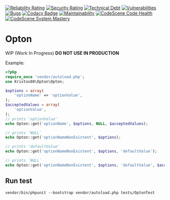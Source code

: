[![Reliability Rating](https://sonarcloud.io/api/project_badges/measure?project=kristos80_Opton&metric=reliability_rating)](https://sonarcloud.io/dashboard?id=kristos80_Opton)
[![Security Rating](https://sonarcloud.io/api/project_badges/measure?project=kristos80_Opton&metric=security_rating)](https://sonarcloud.io/dashboard?id=kristos80_Opton)
[![Technical Debt](https://sonarcloud.io/api/project_badges/measure?project=kristos80_Opton&metric=sqale_index)](https://sonarcloud.io/dashboard?id=kristos80_Opton)
[![Vulnerabilities](https://sonarcloud.io/api/project_badges/measure?project=kristos80_Opton&metric=vulnerabilities)](https://sonarcloud.io/dashboard?id=kristos80_Opton)
[![Bugs](https://sonarcloud.io/api/project_badges/measure?project=kristos80_Opton&metric=bugs)](https://sonarcloud.io/dashboard?id=kristos80_Opton)
[![Codacy Badge](https://api.codacy.com/project/badge/Grade/3d8b12dc518945688a4d5a86f1797fc8)](https://www.codacy.com/manual/kristos80/Opton?utm_source=github.com&amp;utm_medium=referral&amp;utm_content=kristos80/Opton&amp;utm_campaign=Badge_Grade) 
[![Maintainability](https://api.codeclimate.com/v1/badges/b270ce7780ab822b411b/maintainability)](https://codeclimate.com/github/kristos80/Opton/maintainability) 
[![CodeScene Code Health](https://codescene.io/projects/6894/status-badges/code-health)](https://codescene.io/projects/6894) 
[![CodeScene System Mastery](https://codescene.io/projects/6894/status-badges/system-mastery)](https://codescene.io/projects/6894)
# Opton

WIP (Work In Progress) **DO NOT USE IN PRODUCTION**

Example:
```PHP
<?php
require_once 'vendor/autoload.php';
use Kristos80\Opton\Opton;

$options = array(
	'optionName' => 'optionValue',
);
$acceptedValues = array(
	'optionValue',
);
// prints 'optionValue'
echo Opton::get('optionName', $options, NULL, $acceptedValues);

// prints `NULL`
echo Opton::get('optionNameNonExistent', $options);

// prints 'defaultValue'
echo Opton::get('optionNameNonExistent', $options, 'defaultValue');

// prints `NULL`
echo Opton::get('optionNameNonExistent', $options, 'defaultValue', $acceptedValues);
```

## Run test
```cli
vendor/bin/phpunit --bootstrap vendor/autoload.php tests/OptonTest
```
